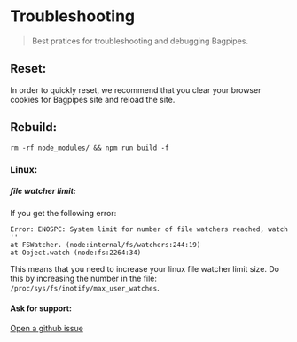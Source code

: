 # Troubleshooting

>  Best pratices for troubleshooting and debugging Bagpipes.  


## Reset:  
In order to quickly reset, we recommend that you clear your browser cookies for Bagpipes site and reload the site.  


## Rebuild:   
```
rm -rf node_modules/ && npm run build -f 
```

### Linux:

##### file watcher limit:  
If you get the following error:  
```
Error: ENOSPC: System limit for number of file watchers reached, watch ''
at FSWatcher. (node:internal/fs/watchers:244:19)
at Object.watch (node:fs:2264:34)
```
This means that you need to increase your linux file watcher limit size. Do this by increasing the number in the file: `/proc/sys/fs/inotify/max_user_watches`.  



#### Ask for support:   
[Open a github issue](https://github.com/XcmSend/app/issues/new)

